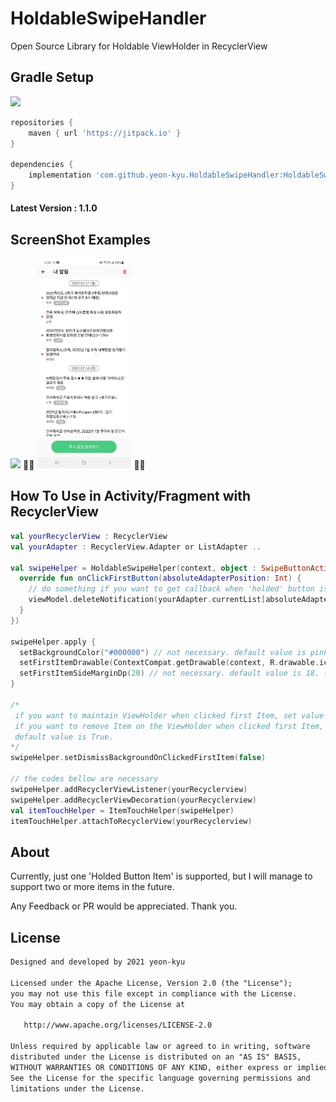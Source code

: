 # HoldableSwipeHandler
Open Source Library for Holdable ViewHolder in RecyclerView

## Gradle Setup

[![](https://jitpack.io/v/yeon-kyu/HoldableSwipeHandler.svg)](https://jitpack.io/#yeon-kyu/HoldableSwipeHandler)


```gradle
repositories {
    maven { url 'https://jitpack.io' }
}

dependencies {
    implementation 'com.github.yeon-kyu.HoldableSwipeHandler:HoldableSwipeHandler:1.1.0'
}
```
#### Latest Version : 1.1.0

## ScreenShot Examples

<p align="left">
    <img src="https://github.com/yeon-kyu/HoldableSwipeHandler/blob/main/screenshots/iTunes_Gif.gif" width="30%"/>
    🌴🌴
    <img src="https://github.com/yeon-kyu/HoldableSwipeHandler/blob/main/screenshots/KuRing_Gif.gif" width="30%"/>
    🌴🌴
</p>

## How To Use in Activity/Fragment with RecyclerView
```kotlin
val yourRecyclerView : RecyclerView
val yourAdapter : RecyclerView.Adapter or ListAdapter ..

val swipeHelper = HoldableSwipeHelper(context, object : SwipeButtonAction {
  override fun onClickFirstButton(absoluteAdapterPosition: Int) {
    // do something if you want to get callback when 'holded' button is clicked
    viewModel.deleteNotification(yourAdapter.currentList[absoluteAdapterPosition].articleId)
  }
})

swipeHelper.apply {
  setBackgroundColor("#000000") // not necessary. default value is pink color 
  setFirstItemDrawable(ContextCompat.getDrawable(context, R.drawable.ic_check)!!) // not necessary. default value is a 'trash can' icon
  setFirstItemSideMarginDp(20) // not necessary. default value is 18. (in dip unit)
}

/*
 if you want to maintain ViewHolder when clicked first Item, set value as False.
 if you want to remove Item on the ViewHolder when clicked first Item, set value as True.
 default value is True.
*/
swipeHelper.setDismissBackgroundOnClickedFirstItem(false)

// the codes bellow are necessary
swipeHelper.addRecyclerViewListener(yourRecyclerview)
swipeHelper.addRecyclerViewDecoration(yourRecyclerview)
val itemTouchHelper = ItemTouchHelper(swipeHelper)
itemTouchHelper.attachToRecyclerView(yourRecyclerview)
```

## About
Currently, just one 'Holded Button Item' is supported, but I will manage to support two or more items in the future. 

Any Feedback or PR would be appreciated. Thank you.

## License
```xml
Designed and developed by 2021 yeon-kyu

Licensed under the Apache License, Version 2.0 (the "License");
you may not use this file except in compliance with the License.
You may obtain a copy of the License at

   http://www.apache.org/licenses/LICENSE-2.0

Unless required by applicable law or agreed to in writing, software
distributed under the License is distributed on an "AS IS" BASIS,
WITHOUT WARRANTIES OR CONDITIONS OF ANY KIND, either express or implied.
See the License for the specific language governing permissions and
limitations under the License.
```
